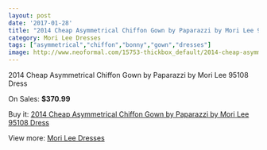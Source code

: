 ```yaml
---
layout: post
date: '2017-01-28'
title: "2014 Cheap Asymmetrical Chiffon Gown by Paparazzi by Mori Lee 95108 Dress"
category: Mori Lee Dresses
tags: ["asymmetrical","chiffon","bonny","gown","dresses"]
image: http://www.neoformal.com/15753-thickbox_default/2014-cheap-asymmetrical-chiffon-gown-by-paparazzi-by-mori-lee-95108-dress.jpg
---
```

2014 Cheap Asymmetrical Chiffon Gown by Paparazzi by Mori Lee 95108 Dress

On Sales: **$370.99**
<a href="https://www.neoformal.com/en/mori-lee-dresses-2014/5282-2014-cheap-asymmetrical-chiffon-gown-by-paparazzi-by-mori-lee-95108-dress.html"><amp-img layout="responsive" width="600" height="600" src="//www.neoformal.com/15753-thickbox_default/2014-cheap-asymmetrical-chiffon-gown-by-paparazzi-by-mori-lee-95108-dress.jpg" alt="2014 Cheap Asymmetrical Chiffon Gown by Paparazzi by Mori Lee 95108 Dress 0" /></a>
<a href="https://www.neoformal.com/en/mori-lee-dresses-2014/5282-2014-cheap-asymmetrical-chiffon-gown-by-paparazzi-by-mori-lee-95108-dress.html"><amp-img layout="responsive" width="600" height="600" src="//www.neoformal.com/15757-thickbox_default/2014-cheap-asymmetrical-chiffon-gown-by-paparazzi-by-mori-lee-95108-dress.jpg" alt="2014 Cheap Asymmetrical Chiffon Gown by Paparazzi by Mori Lee 95108 Dress 1" /></a>
<a href="https://www.neoformal.com/en/mori-lee-dresses-2014/5282-2014-cheap-asymmetrical-chiffon-gown-by-paparazzi-by-mori-lee-95108-dress.html"><amp-img layout="responsive" width="600" height="600" src="//www.neoformal.com/15756-thickbox_default/2014-cheap-asymmetrical-chiffon-gown-by-paparazzi-by-mori-lee-95108-dress.jpg" alt="2014 Cheap Asymmetrical Chiffon Gown by Paparazzi by Mori Lee 95108 Dress 2" /></a>
<a href="https://www.neoformal.com/en/mori-lee-dresses-2014/5282-2014-cheap-asymmetrical-chiffon-gown-by-paparazzi-by-mori-lee-95108-dress.html"><amp-img layout="responsive" width="600" height="600" src="//www.neoformal.com/15755-thickbox_default/2014-cheap-asymmetrical-chiffon-gown-by-paparazzi-by-mori-lee-95108-dress.jpg" alt="2014 Cheap Asymmetrical Chiffon Gown by Paparazzi by Mori Lee 95108 Dress 3" /></a>
<a href="https://www.neoformal.com/en/mori-lee-dresses-2014/5282-2014-cheap-asymmetrical-chiffon-gown-by-paparazzi-by-mori-lee-95108-dress.html"><amp-img layout="responsive" width="600" height="600" src="//www.neoformal.com/15754-thickbox_default/2014-cheap-asymmetrical-chiffon-gown-by-paparazzi-by-mori-lee-95108-dress.jpg" alt="2014 Cheap Asymmetrical Chiffon Gown by Paparazzi by Mori Lee 95108 Dress 4" /></a>

Buy it: [2014 Cheap Asymmetrical Chiffon Gown by Paparazzi by Mori Lee 95108 Dress](https://www.neoformal.com/en/mori-lee-dresses-2014/5282-2014-cheap-asymmetrical-chiffon-gown-by-paparazzi-by-mori-lee-95108-dress.html "2014 Cheap Asymmetrical Chiffon Gown by Paparazzi by Mori Lee 95108 Dress")

View more: [Mori Lee Dresses](https://www.neoformal.com/en/62-mori-lee-dresses-2014 "Mori Lee Dresses")
